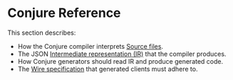 # Conjure Reference

This section describes:

- How the Conjure compiler interprets [Source files][].
- The JSON [Intermediate representation (IR)][] that the compiler produces.
- How Conjure generators should read IR and produce generated code.
- The [Wire specification][] that generated clients must adhere to.

[Intermediate representation (IR)]: /docs/spec/intermediate_representation.md
[Source files]: /docs/spec/source_files.md
[Wire specification]: /docs/spec/wire.md
